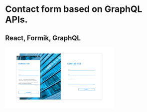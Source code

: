 <h1>Contact form based on GraphQL APIs.</h1>
<h2>React, Formik, GraphQL</h2>
<img src='ui.png' width="350" title="description">
 







